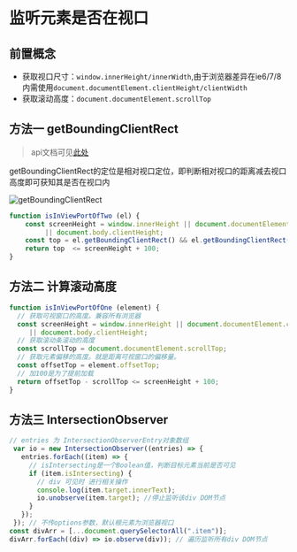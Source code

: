 # 监听元素是否在视口

## 前置概念
- 获取视口尺寸：`window.innerHeight/innerWidth`,由于浏览器差异在ie6/7/8内需使用`document.documentElement.clientHeight/clientWidth`
- 获取滚动高度：`document.documentElement.scrollTop`

## 方法一 getBoundingClientRect
> api文档可见[此处](https://developer.mozilla.org/zh-CN/docs/Web/API/Element/getBoundingClientRect)


getBoundingClientRect的定位是相对视口定位，即判断相对视口的距离减去视口高度即可获知其是否在视口内

![getBoundingClientRect](http://imgcdn.somebodyelse.cn/blog-imgs/origin-js/element-box-diagram.png)
```javascript
function isInViewPortOfTwo (el) {
    const screenHeight = window.innerHeight || document.documentElement.clientHeight
    	 || document.body.clientHeight;
    const top = el.getBoundingClientRect() && el.getBoundingClientRect().top;
    return top  <= screenHeight + 100;
}

```

## 方法二 计算滚动高度

```javascript
function isInViewPortOfOne (element) {
  // 获取可视窗口的高度。兼容所有浏览器
  const screenHeight = window.innerHeight || document.documentElement.clientHeight
  	 || document.body.clientHeight;
  // 获取滚动条滚动的高度
  const scrollTop = document.documentElement.scrollTop;
  // 获取元素偏移的高度。就是距离可视窗口的偏移量。
  const offsetTop = element.offsetTop;
  // 加100是为了提前加载
  return offsetTop - scrollTop <= screenHeight + 100;
}

```

## 方法三 IntersectionObserver

```typescript
// entries 为 IntersectionObserverEntry对象数组
 var io = new IntersectionObserver((entries) => { 
   entries.forEach((item) => {
     // isIntersecting是一个Boolean值，判断目标元素当前是否可见
     if (item.isIntersecting) {
       // div 可见时 进行相关操作
       console.log(item.target.innerText);
       io.unobserve(item.target); //停止监听该div DOM节点
     }
   });
 }); // 不传options参数，默认根元素为浏览器视口
const divArr = [...document.querySelectorAll(".item")];
divArr.forEach((div) => io.observe(div)); // 遍历监听所有div DOM节点
```